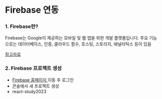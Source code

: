 # Firebase 연동

### 1. Firebase란?

Firebase는 Google이 제공하는 모바일 및 웹 앱을 위한 개발 플랫폼입니다. 주요 기능으로는 데이터베이스, 인증, 클라우드 함수, 호스팅, 스토리지, 애널리틱스 등이 있음

[참고자료](https://www.notion.so/Firebase-3d10e77c108d42cf96959c99d856a3b1?pvs=4)

### 2. Firebase 프로젝트 생성

* [Firebase 홈페이지 ](https://firebase.google.com/?hl=ko)이동 후 로그인
* 콘솔에서 새 프로젝트 생성
* react-study2023
